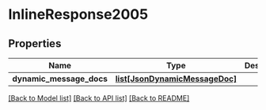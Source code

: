 # InlineResponse2005

## Properties
Name | Type | Description | Notes
------------ | ------------- | ------------- | -------------
**dynamic_message_docs** | [**list[JsonDynamicMessageDoc]**](JsonDynamicMessageDoc.md) |  | 

[[Back to Model list]](../README.md#documentation-for-models) [[Back to API list]](../README.md#documentation-for-api-endpoints) [[Back to README]](../README.md)


